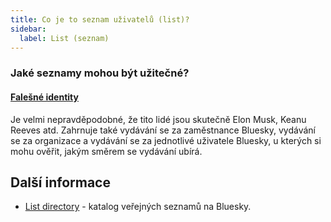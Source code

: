 ```yaml
---
title: Co je to seznam uživatelů (list)?
sidebar:
  label: List (seznam)
---
```




### Jaké seznamy mohou být užitečné?

#### [Falešné identity](https://bsky.app/profile/rahaeli.bsky.social/lists/3l6do6yblno2a)

Je velmi nepravděpodobné, že tito lidé jsou skutečně Elon Musk, Keanu Reeves atd. Zahrnuje také vydávání se za
zaměstnance Bluesky, vydávání se za organizace a vydávání se za jednotlivé uživatele Bluesky, u kterých si mohu ověřit,
jakým směrem se vydávání ubírá.


## Další informace

- [List directory](https://blueskydirectory.com/lists) - katalog veřejných seznamů na Bluesky.


